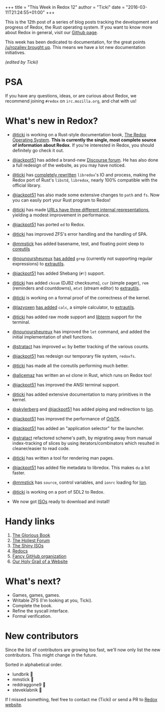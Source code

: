 +++
title = "This Week in Redox 12"
author = "Ticki"
date = "2016-03-11T21:24:55+01:00"
+++

This is the 12th post of a series of blog posts tracking the development and progress of Redox, the Rust operating system. If you want to know more about Redox in general, visit our [Github page](https://github.com/redox-os/redox).

This week has been dedicated to documentation, for the great points [/u/rozaliev brought up](https://www.reddit.com/r/rust/comments/481e09/redox_vs_linux_in_10_years/d0gz5v3). This means we have a lot new documentation initiatives.

*(edited by Ticki)*

# PSA
If you have any questions, ideas, or are curious about Redox, we recommend joining `#redox` on `irc.mozilla.org`, and chat with us!

# What's new in Redox?

- [@ticki](https://github.com/ticki) is working on a Rust-style documentation book, [The Redox Operating System](https://doc.redox-os.org/book/). **This is currently the single, most complete source of information about Redox**. If you're interested in Redox, you should definitely go check it out.

- [@jackpot51](https://github.com/jackpot51) has added a brand-new [Discourse forum](https://discourse.redox-os.org). He has also done a full redesign of the website, as you may have noticed.

- [@ticki](https://github.com/ticki) has [completely rewritten](https://github.com/redox-os/redox/pull/552) `libredox`'s IO and process, making the Redox port of Rust's `libstd`, `libredox`, nearly 100% compatible with the official library.

- [@jackpot51](https://github.com/jackpot51) has also made some extensive changes to `path` and `fs`. Now you can easily port your Rust program to Redox!

- [@ticki](https://github.com/ticki) has made [URLs have three different internal representations](https://github.com/redox-os/redox/pull/522), yielding a modest improvement in performance.

- [@jackpot51](https://github.com/jackpot51) has ported `ed` to Redox.

- [@ticki](https://github.com/ticki) has improved ZFS's error handling and the handling of SPA.

- [@mmstick](https://github.com/mmstick) has added basename, test, and floating point sleep to [coreutils](https://github.com/redox-os/coreutils)

- [@nounoursheureux](https://github.com/nounoursheureux) [has added](https://github.com/redox-os/extrautils/pull/3) `grep` (currently not supporting regular expressions) to [extrautils](https://github.com/redox-os/extrautils).

- [@jackpot51](https://github.com/jackpot51) has added Shebang (`#!`) support.

- [@ticki](https://github.com/ticki) has added `cksum` (DJB2 checksums), `cur` (simple pager), `rem` (reminders and countdowns), `mtxt` (stream editor) to [extrautils](https://github.com/redox-os/extrautils).

- [@ticki](https://github.com/ticki) is working on a formal proof of the correctness of the kernel.

- [@lazyoxen](https://github.com/lazyoxen) [has added](https://github.com/redox-os/extrautils/pull/2) `calc`, a simple calculator, to [extrautils](https://github.com/redox-os/extrautils).

- [@ticki](https://github.com/ticki) has added raw mode support and [libterm](https://github.com/ticki/libterm) support for the terminal.

- [@nounoursheureux](https://github.com/nounoursheureux) has improved the `let` command, and added the initial implementation of shell functions.

- [@stratact](https://github.com/stratact) has improved `wc` by better tracking of the various counts.

- [@jackpot51](https://github.com/jackpot51) has redesign our temporary file system, `redoxfs`.

- [@ticki](https://github.com/ticki) has made all the coreutils performing much better.

- [@alicemaz](https://github.com/alicemaz) has written an `ed` clone in Rust, which runs on Redox too!

- [@jackpot51](https://github.com/jackpot51) has improved the ANSI terminal support.

- [@ticki](https://github.com/ticki) has added extensive documentation to many primitives in the kernel.

- [@skylerberg](https://github.com/skylerberg) and [@jackpot51](https://github.com/skylerberg) has added piping and redirection to [Ion](https://github.com/redox-os/ion).

- [@jackpot51](https://github.com/jackpot51) has improved the performance of [OrbTK](https://github.com/redox-os/orbtk).

- [@jackpot51](https://github.com/jackpot51) has added an "application selector" for the launcher.

- [@stratact](https://github.com/stratact) refactored scheme's path, by migrating away from manual index-tracking of slices by using iterators/combinators which resulted in cleaner/easier to read code.

- [@ticki](https://github.com/ticki) has written a tool for rendering man pages.

- [@jackpot51](https://github.com/jackpot51) has added file metadata to libredox. This makes `du` a lot faster.

- [@mmstick](https://github.com/mmstick) has `source`, control variables, and `ionrc` loading for [Ion](https://github.com/redox-os/ion).

- [@ticki](https://github.com/ticki) is working on a port of SDL2 to Redox.

- We now got [ISOs](https://static.redox-os.org/) ready to download and install!

# Handy links

1. [The Glorious Book](https://www.redox-os.org/book/book/)
2. [The Holiest Forum](https://discourse.redox-os.org/)
3. [The Shiny ISOs](https://static.redox-os.org/)
4. [Redocs](https://doc.redox-os.org/kernel/)
5. [Fancy GitHub organization](https://github.com/redox-os)
6. [Our Holy Grail of a Website](https://www.redox-os.org/)

# What's next?

- Games, games, games.
- Writable ZFS (I'm looking at you, Ticki).
- Complete the book.
- Refine the syscall interface.
- Formal verification.

# New contributors

Since the list of contributors are growing too fast, we'll now only list the new contributors. This might change in the future.

Sorted in alphabetical order.

- lundbrik 🎂
- mmstick 🎂
- reddraggone9 🎂
- steveklabnik 🎂

If I missed something, feel free to contact me (Ticki) or send a PR to [Redox website](https://github.com/redox-os/website).
